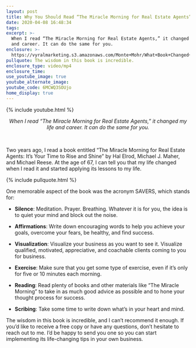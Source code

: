 ```yaml
---
layout: post
title: Why You Should Read “The Miracle Morning for Real Estate Agents”
date: 2020-04-08 16:48:34
tags:
excerpt: >-
  When I read “The Miracle Morning for Real Estate Agents,” it changed my life
  and career. It can do the same for you.
enclosure: >-
  https://vyralmarketing.s3.amazonaws.com/Monte+Mohr/What+Book+Changed+My+Life_+The+Morning+Miracle.mp4
pullquote: The wisdom in this book is incredible.
enclosure_type: video/mp4
enclosure_time:
use_youtube_image: true
youtube_alternate_image:
youtube_code: 6MCWQ3SOUjo
home_display: true
---
```


{% include youtube.html %}

<center><em>When I read “The Miracle Morning for Real Estate Agents,” it changed my life and career. It can do the same for you.</em></center>

&nbsp; &nbsp;


Two years ago, I read a book entitled “The Miracle Morning for Real Estate Agents: It’s Your Time to Rise and Shine” by Hal Elrod, Michael J. Maher, and Michael Reese. At the age of 67, I can tell you that my life changed when I read it and started applying its lessons to my life.

{% include pullquote.html %}

One memorable aspect of the book was the acronym SAVERS, which stands for:

* **Silence**\: Meditation. Prayer. Breathing. Whatever it is for you, the idea is to quiet your mind and block out the noise.

* **Affirmations**\: Write down encouraging words to help you achieve your goals, overcome your fears, be healthy, and find success.

* **Visualization**\: Visualize your business as you want to see it. Visualize qualified, motivated, appreciative, and coachable clients coming to you for business.

* **Exercise**\: Make sure that you get some type of exercise, even if it’s only for five or 10 minutes each morning.

* **Reading**\: Read plenty of books and other materials like “The Miracle Morning” to take in as much good advice as possible and to hone your thought process for success.

* **Scribing**\: Take some time to write down what’s in your heart and mind.

The wisdom in this book is incredible, and I can’t recommend it enough. If you’d like to receive a free copy or have any questions, don’t hesitate to reach out to me. I’d be happy to send you one so you can start implementing its life-changing tips in your own business.